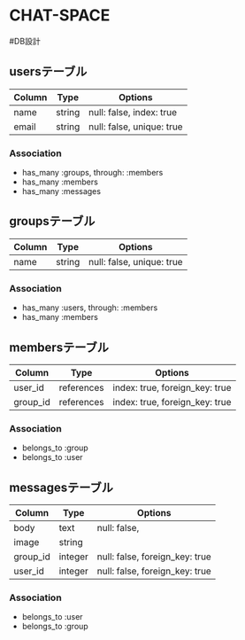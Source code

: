 # CHAT-SPACE

#DB設計

## usersテーブル

|Column|Type|Options|
|------|----|-------|
|name|string|null: false, index: true|
|email|string|null: false, unique: true|

### Association
- has_many :groups, through: :members
- has_many :members
- has_many :messages

## groupsテーブル

|Column|Type|Options|
|------|----|-------|
|name|string|null: false, unique: true|

### Association
- has_many :users, through: :members
- has_many :members

## membersテーブル

|Column|Type|Options|
|------|----|-------|
|user_id|references|index: true, foreign_key: true|
|group_id|references|index: true, foreign_key: true|

### Association
- belongs_to :group
- belongs_to :user

## messagesテーブル

|Column|Type|Options|
|------|----|-------|
|body|text|null: false,|
|image|string|
|group_id|integer|null: false, foreign_key: true|
|user_id|integer|null: false, foreign_key: true|

### Association
- belongs_to :user
- belongs_to :group
